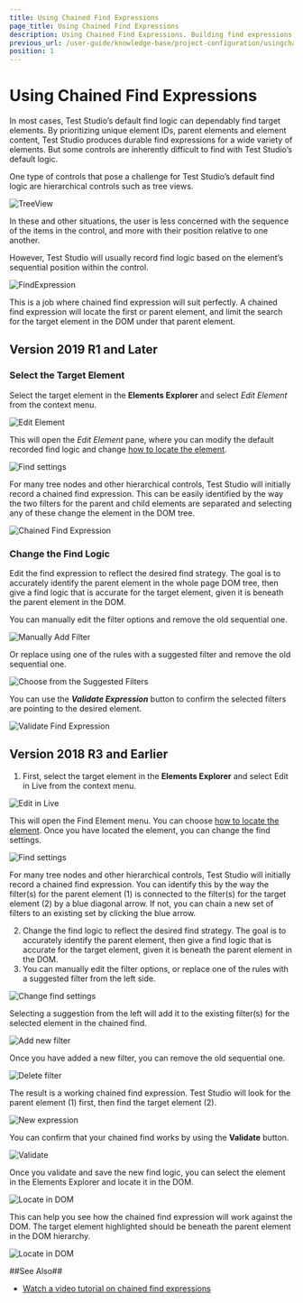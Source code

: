 ```yaml
---
title: Using Chained Find Expressions
page_title: Using Chained Find Expressions
description: Using Chained Find Expressions. Building find expressions for Hierarchical controls such as tree views, grid views, etc. In these and other situations, the user is less concerned with the sequence of the items in the control, and more with their position relative to one another. Test Studio will usually record find logic based on the element’s sequential position within the control. A chained find expression will locate the first or parent element, and limit the search for the target element in the DOM under that parent element.
previous_url: /user-guide/knowledge-base/project-configuration/usingchainedfindexpressions.aspx
position: 1
---
```

# Using Chained Find Expressions

In most cases, Test Studio’s default find logic can dependably find target elements. By prioritizing unique element IDs, parent elements and element content, Test Studio produces durable find expressions for a wide variety of elements. But some controls are inherently difficult to find with Test Studio’s default logic.

One type of controls that pose a challenge for Test Studio’s default find logic are hierarchical controls such as tree views.

![TreeView][1]

In these and other situations, the user is less concerned with the sequence of the items in the control, and more with their position relative to one another.

However, Test Studio will usually record find logic based on the element’s sequential position within the control.

![FindExpression][2]

This is a job where chained find expression will suit perfectly. A chained find expression will locate the first or parent element, and limit the search for the target element in the DOM under that parent element.

## Version 2019 R1 and Later

### Select the Target Element

Select the target element in the **Elements Explorer** and select *Edit Element* from the context menu.

![Edit Element][103]

This will open the *Edit Element* pane, where you can modify the default recorded find logic and change <a href="/features/elements-explorer/find-element#version-2019-r1-and-later" target="_blank">how to locate the element</a>.

![Find settings][104]

For many tree nodes and other hierarchical controls, Test Studio will initially record a chained find expression.
This can be easily identified by the way the two filters for the parent and child elements are separated and selecting any of these change the element in the DOM tree.

![Chained Find Expression][105]

### Change the Find Logic

Edit the find expression to reflect the desired find strategy. The goal is to accurately identify the parent element in the whole page DOM tree, then give a find logic that is accurate for the target element, given it is beneath the parent element in the DOM.

You can manually edit the filter options and remove the old sequential one.

![Manually Add Filter][106]

Or replace using one of the rules with a suggested filter and remove the old sequential one.

![Choose from the Suggested Filters][107]

You can use the ***Validate Expression*** button to confirm the selected filters are pointing to the desired element.

![Validate Find Expression][108]

## Version 2018 R3 and Earlier

1. First, select the target element in the **Elements Explorer** and select Edit in Live from the context menu.

![Edit in Live][3]

This will open the Find Element menu. You can choose <a href="/features/elements-explorer/find-element" target="_blank">how to locate the element</a>. Once you have located the element, you can change the find settings.

![Find settings][4]

For many tree nodes and other hierarchical controls, Test Studio will initially record a chained find expression. You can identify this by the way the filter(s) for the parent element (1) is connected to the filter(s) for the target element (2) by a blue diagonal arrow. If not, you can chain a new set of filters to an existing set by clicking the blue arrow.

2. Change the find logic to reflect the desired find strategy. The goal is to accurately identify the parent element, then give a find logic that is accurate for the target element, given it is beneath the parent element in the DOM.
3. You can manually edit the filter options, or replace one of the rules with a suggested filter from the left side.

![Change find settings][5]

Selecting a suggestion from the left will add it to the existing filter(s) for the selected element in the chained find.

![Add new filter][6]

Once you have added  a new filter, you can remove the old sequential one.

![Delete filter][7]

The result is a working chained find expression. Test Studio will look for the parent element (1) first, then find the target element (2).

![New expression][8]

You can confirm that your chained find works by using the **Validate** button.

![Validate][9]

Once you validate and save the new find logic, you can select the element in the Elements Explorer and locate it in the DOM.

![Locate in DOM][10]

This can help you see how the chained find expression will work against the DOM. The target element highlighted should be beneath the parent element in the DOM hierarchy.

![Locate in DOM][11]

##See Also##

* <a href="http://www.telerik.com/videos/teststudio/test-studio---flexible-locators-" target="_blank">Watch a video tutorial on chained find expressions</a>

[1]: /img/knowledge-base/project-configuration-kb/using-chained-find-expressions/fig1.png
[2]: /img/knowledge-base/project-configuration-kb/using-chained-find-expressions/fig2.png
[3]: /img/knowledge-base/project-configuration-kb/using-chained-find-expressions/fig3.png
[4]: /img/knowledge-base/project-configuration-kb/using-chained-find-expressions/fig4.png
[5]: /img/knowledge-base/project-configuration-kb/using-chained-find-expressions/fig5.png
[6]: /img/knowledge-base/project-configuration-kb/using-chained-find-expressions/fig6.png
[7]: /img/knowledge-base/project-configuration-kb/using-chained-find-expressions/fig7.png
[8]: /img/knowledge-base/project-configuration-kb/using-chained-find-expressions/fig8.png
[9]: /img/knowledge-base/project-configuration-kb/using-chained-find-expressions/fig9.png
[10]: /img/knowledge-base/project-configuration-kb/using-chained-find-expressions/fig10.png
[11]: /img/knowledge-base/project-configuration-kb/using-chained-find-expressions/fig11.png
[103]: /img/knowledge-base/project-configuration-kb/using-chained-find-expressions/fig103.png
[104]: /img/knowledge-base/project-configuration-kb/using-chained-find-expressions/fig104.png
[105]: /img/knowledge-base/project-configuration-kb/using-chained-find-expressions/fig105.gif
[106]: /img/knowledge-base/project-configuration-kb/using-chained-find-expressions/fig106.gif
[107]: /img/knowledge-base/project-configuration-kb/using-chained-find-expressions/fig107.gif
[108]: /img/knowledge-base/project-configuration-kb/using-chained-find-expressions/fig108.png
